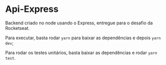 # Api-Express
Backend criado no node usando o Express, entregue para o desafio da Rocketseat.


Para executar, basta rodar `yarn` para baixar as dependências e depois `yarn dev`;

Para rodar os testes unitários, basta baixar as dependências e rodar `yarn test`.
